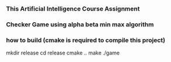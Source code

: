 ### This Artificial Intelligence Course Assignment

### Checker Game using alpha beta min max algorithm

### how to build (cmake is required to compile this project)

mkdir release
cd release
cmake ..
make
./game

